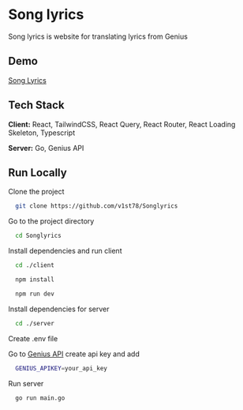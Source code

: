# Song lyrics

Song lyrics is website for translating lyrics from Genius

## Demo

[Song Lyrics](https://songslyrics.vercel.app)

## Tech Stack

**Client:** React, TailwindCSS, React Query, React Router, React Loading Skeleton, Typescript

**Server:** Go, Genius API

## Run Locally

Clone the project

```bash
  git clone https://github.com/v1st78/Songlyrics
```

Go to the project directory

```bash
  cd Songlyrics
```

Install dependencies and run client

```bash
  cd ./client
```

```bash
  npm install
```

```bash
  npm run dev
```

Install dependencies for server

```bash
  cd ./server
```

Create .env file

Go to [Genius API](https://genius.com/api-clients) create api key and add

```bash
  GENIUS_APIKEY=your_api_key
```

Run server

```bash
  go run main.go
```
